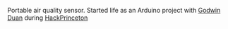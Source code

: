 Portable air quality sensor. Started life as an Arduino project with [Godwin Duan](https://github.com/aa1gd) during [HackPrinceton](https://www.hackprinceton.com)
